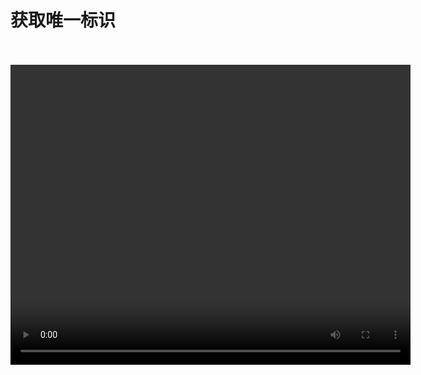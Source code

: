 # 获取唯一标识
<br/>
<br/>
<video width="640" height="480" controls>
  <source src="https://cloud.leihoorobot.com/w/assets/video/第六单元ok/获取唯一标识.mp4" type="video/mp4">
  Your browser does not support the video tag.
</video>
